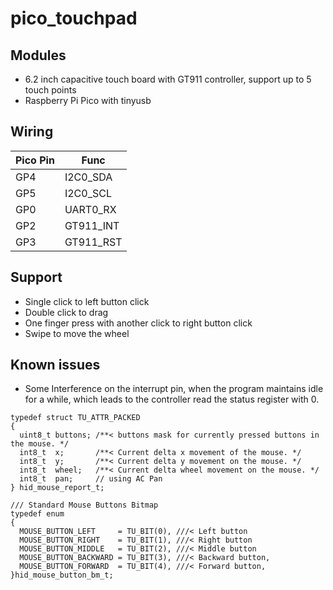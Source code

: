 # pico_touchpad

## Modules
- 6.2 inch capacitive touch board with GT911 controller, support up to 5 touch points
- Raspberry Pi Pico with tinyusb



## Wiring

| Pico Pin  | Func      |
| ---- | --------- |
| GP4  | I2C0_SDA  |
| GP5  | I2C0_SCL  |
| GP0  | UART0_RX  |
| GP2  | GT911_INT |
| GP3  | GT911_RST |



## Support

- Single click to left button click
- Double click to drag
- One finger press with another click to right button click
- Swipe to move the wheel



## Known issues
- Some Interference on the interrupt pin, when the program maintains idle for a while, which leads to the controller read the status register with 0.


```
typedef struct TU_ATTR_PACKED
{
  uint8_t buttons; /**< buttons mask for currently pressed buttons in the mouse. */
  int8_t  x;       /**< Current delta x movement of the mouse. */
  int8_t  y;       /**< Current delta y movement on the mouse. */
  int8_t  wheel;   /**< Current delta wheel movement on the mouse. */
  int8_t  pan;     // using AC Pan
} hid_mouse_report_t;

/// Standard Mouse Buttons Bitmap
typedef enum
{
  MOUSE_BUTTON_LEFT     = TU_BIT(0), ///< Left button
  MOUSE_BUTTON_RIGHT    = TU_BIT(1), ///< Right button
  MOUSE_BUTTON_MIDDLE   = TU_BIT(2), ///< Middle button
  MOUSE_BUTTON_BACKWARD = TU_BIT(3), ///< Backward button,
  MOUSE_BUTTON_FORWARD  = TU_BIT(4), ///< Forward button,
}hid_mouse_button_bm_t;
```